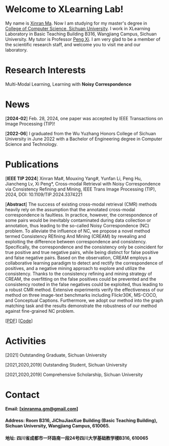 # Welcome to XLearning Lab! 

My name is [Xinran Ma](https://allenHearst.github.io/maxinran.github.io/). Now I am studying for my master's degree in [College of Computer Science, Sichuan University](https://cs.scu.edu.cn/).
I work in XLearning Laboratory in Basic Teaching Building B316, Wangjiang Campus, Sichuan University. My tutor is Professor [Peng Xi](https://pengxi.me/).
I am very glad to be a member of the scientific research staff, and welcome you to visit me and our laboratory.

# Research Interests


Multi-Modal Learning, Learning with **Noisy Correspondence**








# News



[**2024-02**] Feb. 28, 2024, one paper was accepted by IEEE Transactions on Image Processing (TIP)! 

[**2022-06**] I graduated from the Wu Yuzhang Honors College of Sichuan University in June 2022 with a Bachelor of Engineering degree in Computer Science and Technology.






# Publications


[**IEEE TIP 2024**] Xinran Ma#, Mouxing Yang#, Yunfan Li, Peng Hu, Jiancheng Lv, Xi Peng*, Cross-modal Retrieval with Noisy Correspondence via Consistency Refining and Mining, IEEE Trans Image Processing (TIP), 2024, DOI: 10.1109/TIP.2024.3374221

[**Abstract**] The success of existing cross-modal retrieval (CMR) methods heavily rely on the assumption that the annotated cross-modal correspondence is faultless. In practice, however, the correspondence of some pairs would be inevitably contaminated during data collection or annotation, thus leading to the so-called Noisy Correspondence (NC) problem. To alleviate the influence of NC, we propose a novel method termed Consistency
REfining And Mining (CREAM) by revealing and exploiting the difference between correspondence and consistency. Specifically, the correspondence and the consistency only be coincident for true positive and true negative pairs, while being distinct for false positive and false negative pairs. Based on the observation, CREAM employs a collaborative learning paradigm to detect and rectify the correspondence of positives, and a negative mining approach to explore and utilize the consistency. Thanks to the consistency refining and mining strategy of CREAM, the overfitting on the false positives could be prevented and the consistency rooted in the false negatives could be exploited, thus leading to a robust CMR method. Extensive experiments verify the effectiveness of our method on three image-text benchmarks including Flickr30K, MS-COCO, and Conceptual
Captions. Furthermore, we adopt our method into the graph matching task and the results demonstrate the robustness of our method against fine-grained NC problem.

[[PDF](http://pengxi.me/wp-content/uploads/2024/03/pengxime-online.pdf)] [[Code](https://github.com/XLearning-SCU/2024-TIP-CREAM/)] 








# Activities





[2021] Outstanding Graduate, Sichuan University  

[2021,2020,2019] Outstanding Student, Sichuan University 

[2021,2020,2019] Comprehensive Scholarship, Sichuan University





# Contact

#### Email: [**xinranma.gm@gmail.com**]
#### Address: Room B316, JiChuJiaoXue Building (Basic Teaching Building), Sichuan University, Wangjiang Campus, 610065.
#### 地址: 四川省成都市一环路南一段24号四川大学基础教学楼B316, 610065
